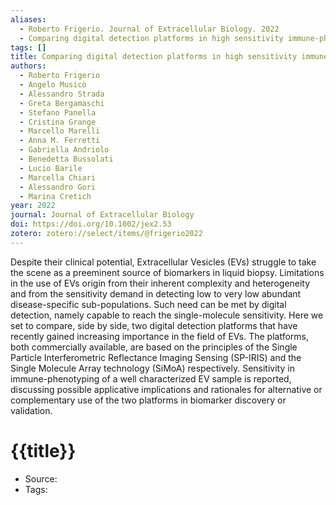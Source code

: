 ```yaml
---
aliases:
  - Roberto Frigerio. Journal of Extracellular Biology. 2022
  - Comparing digital detection platforms in high sensitivity immune-phenotyping of extracellular vesicles
tags: []
title: Comparing digital detection platforms in high sensitivity immune-phenotyping of extracellular vesicles
authors:
  - Roberto Frigerio
  - Angelo Musicò
  - Alessandro Strada
  - Greta Bergamaschi
  - Stefano Panella
  - Cristina Grange
  - Marcello Marelli
  - Anna M. Ferretti
  - Gabriella Andriolo
  - Benedetta Bussolati
  - Lucio Barile
  - Marcella Chiari
  - Alessandro Gori
  - Marina Cretich
year: 2022
journal: Journal of Extracellular Biology
doi: https://doi.org/10.1002/jex2.53
zotero: zotero://select/items/@frigerio2022
---
```

<!-- START_ABSTRACT -->
Despite their clinical potential, Extracellular Vesicles (EVs) struggle to take the scene as a preeminent source of biomarkers in liquid biopsy. Limitations in the use of EVs origin from their inherent complexity and heterogeneity and from the sensitivity demand in detecting low to very low abundant disease-specific sub-populations. Such need can be met by digital detection, namely capable to reach the single-molecule sensitivity. Here we set to compare, side by side, two digital detection platforms that have recently gained increasing importance in the field of EVs. The platforms, both commercially available, are based on the principles of the Single Particle Interferometric Reflectance Imaging Sensing (SP-IRIS) and the Single Molecule Array technology (SiMoA) respectively. Sensitivity in immune-phenotyping of a well characterized EV sample is reported, discussing possible applicative implications and rationales for alternative or complementary use of the two platforms in biomarker discovery or validation.
<!-- END_ABSTRACT -->

<!-- START_TEMPLATE -->
# {{title}}

- Source:
- Tags: 
<!-- END_TEMPLATE -->